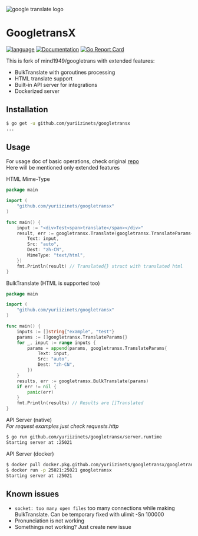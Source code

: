 
![google translate logo](https://resize.indiatvnews.com/en/resize/newbucket/1200_-/2019/12/google-translate-1575354629.jpg)

# GoogletransX

[![language](https://img.shields.io/badge/language-Golang-blue)](https://golang.org/)
[![Documentation](https://godoc.org/github.com//yuriizinets/googletransx?status.svg)](https://godoc.org/github.com/mind1949/googletrans)
[![Go Report Card](https://goreportcard.com/badge/github.com/yuriizinets/googletransx)](https://goreportcard.com/report/github.com/mind1949/googletrans)

This is fork of mind1949/googletrans with extended features:

* BulkTranslate with goroutines processing
* HTML translate support
* Built-in API server for integrations
* Dockerized server

## Installation

```bash
$ go get -u github.com/yuriizinets/googletransx
...
```

## Usage

For usage doc of basic operations, check original [repo](https://github.com/mind1949/googletrans)  
Here will be mentioned only extended features

HTML Mime-Type

```go
package main

import (
    "github.com/yuriizinets/googletransx"
)

func main() {
    input := "<div>Test<span>translate</span></div>"
    result, err := googletransx.Translate(googletransx.TranslateParams{
        Text: input,
        Src: "auto",
        Dest: "zh-CN",
        MimeType: "text/html",
    })
    fmt.Println(result) // Translated{} struct with translated html
}
```

BulkTranslate (HTML is supported too)

```go
package main

import (
    "github.com/yuriizinets/googletransx"
)

func main() {
    inputs := []string{"example", "test"}
    params := []googletransx.TranslateParams{}
    for _, input := range inputs {
        params = append(params, googletransx.TranslateParams{
            Text: input,
            Src: "auto",
            Dest: "zh-CN",
        })
    }
    results, err := googletransx.BulkTranslate(params)
    if err != nil {
        panic(err)
    }
    fmt.Println(results) // Results are []Translated
}
```

API Server (native)  
*For request examples just check requests.http*  

```bash
$ go run github.com/yuriizinets/googletransx/server.runtime
Starting server at :25021
```

API Server (docker)

```bash
$ docker pull docker.pkg.github.com/yuriizinets/googletransx/googletransx:latest
$ docker run -p 25021:25021 googletransx
Starting server at :25021
```

## Known issues

* `socket: too many open files` too many connections while making BulkTranslate. Can be temporary fixed with ulimit -Sn 100000
* Pronunciation is not working
* Somethings not working? Just create new issue
